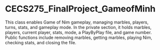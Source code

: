 # CECS275_FinalProject_GameofMinh
This class enables Game of Nim gameplay, managing marbles, players, turns, stats, and gameplay mode. In the private section, it holds marbles, players, current player, stats, mode, a PlayByPlay file, and game number. Public functions include removing marbles, getting marbles, playing Nim, checking stats, and closing the file.
